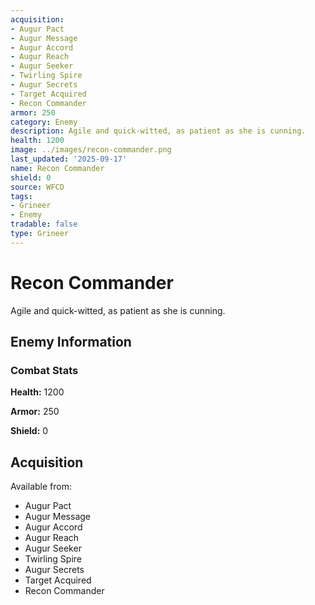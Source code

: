 ```yaml
---
acquisition:
- Augur Pact
- Augur Message
- Augur Accord
- Augur Reach
- Augur Seeker
- Twirling Spire
- Augur Secrets
- Target Acquired
- Recon Commander
armor: 250
category: Enemy
description: Agile and quick-witted, as patient as she is cunning.
health: 1200
image: ../images/recon-commander.png
last_updated: '2025-09-17'
name: Recon Commander
shield: 0
source: WFCD
tags:
- Grineer
- Enemy
tradable: false
type: Grineer
---
```


# Recon Commander

Agile and quick-witted, as patient as she is cunning.

## Enemy Information

### Combat Stats

**Health:** 1200

**Armor:** 250

**Shield:** 0

## Acquisition

Available from:
- Augur Pact
- Augur Message
- Augur Accord
- Augur Reach
- Augur Seeker
- Twirling Spire
- Augur Secrets
- Target Acquired
- Recon Commander

